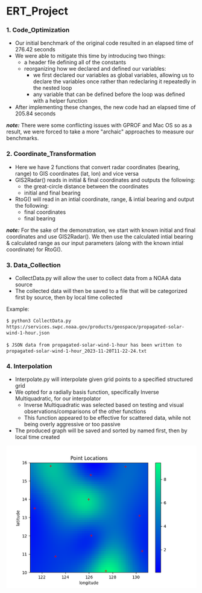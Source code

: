# ERT_Project


### 1. Code_Optimization
- Our initial benchmark of the original code resulted in an elapsed time of 276.42 seconds
- We were able to mitigate this time by introducing two things:
  - a header file defining all of the constants
  - reorganizing how we declared and defined our variables:
    - we first declared our variables as global variables, allowing us to declare the variables once rather than redeclaring it repeatedly in the nested loop
    - any variable that can be defined before the loop was defined with a helper function
- After implementing these changes, the new code had an elapsed time of 205.84 seconds

***note:*** There were some conflicting issues with GPROF and Mac OS so as a result, we were forced to take a more "archaic" approaches to measure our benchmarks. 


### 2. Coordinate_Transformation
- Here we have 2 functions that convert radar coordinates (bearing, range) to GIS coordinates (lat, lon) and vice versa
- GIS2Radar() reads in initial & final coordinates and outputs the following:
  - the great-circle distance between the coordinates
  - initial and final bearing
- RtoG() will read in an intial coordinate, range, & intial bearing and output the following:
  - final coordinates
  - final bearing

***note:*** For the sake of the demonstration, we start with known initial and final coordinates and use GIS2Radar(). We then use the calculated intial bearing & calculated range as our input parameters (along with the known intial coordinate) for RtoG().


### 3. Data_Collection
- CollectData.py will allow the user to collect data from a NOAA data source
- The collected data will then be saved to a file that will be categorized first by source, then by local time collected

Example:
```
$ python3 CollectData.py https://services.swpc.noaa.gov/products/geospace/propagated-solar-wind-1-hour.json

$ JSON data from propagated-solar-wind-1-hour has been written to propagated-solar-wind-1-hour_2023-11-20T11-22-24.txt
```



### 4. Interpolation
- Interpolate.py will interpolate given grid points to a specified structured grid
- We opted for a radially basis function, specifically Inverse Multiquadratic, for our interpolator
  - Inverse Multiquadratic was selected based on testing and visual observations/comparisons of the other functions
  - This function appeared to be effective for scattered data, while not being overly aggressive or too passive
 - The produced graph will be saved and sorted by named first, then by local time created


![output of python script](https://github.com/gfabricante/ERT_Project/blob/main/Interpolation/outputInterpolation.png)
